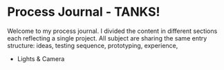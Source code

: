 # Process Journal - TANKS!
Welcome to my process journal.
I divided the content in different sections each reflecting a single project. All subject are sharing the same entry structure: ideas, testing sequence, prototyping, experience,    


* Lights & Camera
